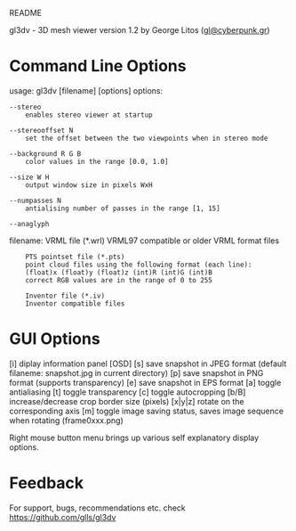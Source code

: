 README

gl3dv - 3D mesh viewer version 1.2
by George Litos (gl@cyberpunk.gr)

Command Line Options
==================================================================================

usage: gl3dv [filename] [options]
options:

	--stereo
		enables stereo viewer at startup

	--stereooffset N
		set the offset between the two viewpoints when in stereo mode

	--background R G B
		color values in the range [0.0, 1.0]

	--size W H
		output window size in pixels WxH

	--numpasses N
		antialising number of passes in the range [1, 15]

	--anaglyph


filename:
        VRML file (*.wrl)
		VRML97 compatible or older VRML format files

        PTS pointset file (*.pts)
		point cloud files using the following format (each line):
		(float)x (float)y (float)z (int)R (int)G (int)B
		correct RGB values are in the range of 0 to 255

        Inventor file (*.iv)
		Inventor compatible files


GUI Options
==================================================================================
[i]		diplay information panel [OSD]
[s]		save snapshot in JPEG format (default filaneme: snapshot.jpg in current directory)
[p]		save snapshot in PNG format (supports transparency)
[e]		save snapshot in EPS format
[a]		toggle antialiasing
[t]		toggle transparency
[c]		toggle autocropping
[b/B]		increase/decrease crop border size (pixels)
[x|y|z]		rotate on the corresponding axis
[m]		toggle image saving status,
		saves image sequence when rotating (frame0xxx.png)

Right mouse button menu brings up various self explanatory display options.


Feedback
==================================================================================
For support, bugs, recommendations etc. check https://github.com/glls/gl3dv

